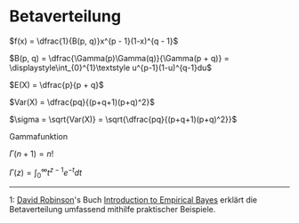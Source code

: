 # Betaverteilung

$f(x) = \dfrac{1}{B(p, q)}x^{p - 1}(1-x)^{q - 1}$

$B(p, q) = \dfrac{\Gamma(p)\Gamma(q)}{\Gamma(p + q)} = \displaystyle\int_{0}^{1}\textstyle u^{p-1}(1-u)^{q-1}du$

$E(X) = \dfrac{p}{p + q}$

$Var(X) = \dfrac{pq}{(p+q+1)(p+q)^2}$

$\sigma = \sqrt{Var(X)} = \sqrt{\dfrac{pq}{(p+q+1)(p+q)^2}}$

Gammafunktion

$\Gamma(n + 1) = n!$

$\Gamma(z) = \displaystyle\int_{0}^{\infty}\textstyle t^{z - 1}e^{-t}dt$


---

1: [David Robinson](http://varianceexplained.org/about/)'s Buch [Introduction to Empirical Bayes](http://varianceexplained.org/r/empirical-bayes-book/) erklärt die Betaverteilung umfassend mithilfe praktischer Beispiele.